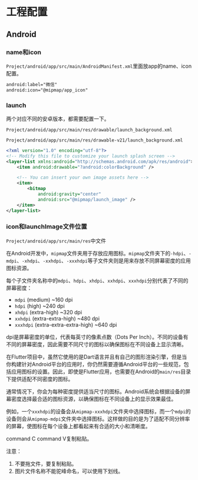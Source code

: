 # 工程配置

## Android

### name和icon

`Project/android/app/src/main/AndroidManifest.xml`里面放app的name、icon配置。

```xml
android:label="微信"
android:icon="@mipmap/app_icon"
```

### launch

两个对应不同的安卓版本，都需要配置一下。

`Project/android/app/src/main/res/drawable/launch_background.xml`

`Project/android/app/src/main/res/drawable-v21/launch_background.xml`

```xml
<?xml version="1.0" encoding="utf-8"?>
<!-- Modify this file to customize your launch splash screen -->
<layer-list xmlns:android="http://schemas.android.com/apk/res/android">
    <item android:drawable="?android:colorBackground" />

    <!-- You can insert your own image assets here -->
    <item>
        <bitmap
            android:gravity="center"
            android:src="@mipmap/launch_image" />
    </item>
</layer-list>
```

### icon和launchImage文件位置

`Project/android/app/src/main/res`中文件

在Android开发中，`mipmap`文件夹用于存放应用图标。`mipmap`文件夹下的`-hdpi`、`-mdpi`、`-xhdpi`、`-xxhdpi`、`-xxxhdpi`等子文件夹则是用来存放不同屏幕密度的应用图标资源。

每个子文件夹名称中的`mdpi`、`hdpi`、`xhdpi`、`xxhdpi`、`xxxhdpi`分别代表了不同的屏幕密度：

- `mdpi` (medium) ~160 dpi
- `hdpi` (high) ~240 dpi
- `xhdpi` (extra-high) ~320 dpi
- `xxhdpi` (extra-extra-high) ~480 dpi
- `xxxhdpi` (extra-extra-extra-high) ~640 dpi

dpi是屏幕密度的单位，代表每英寸的像素点数（Dots Per Inch）。不同的设备有不同的屏幕密度，因此需要不同尺寸的图标以确保图标在不同设备上显示清晰。

在Flutter项目中，虽然它使用的是Dart语言并且有自己的图形渲染引擎，但是当你构建针对Android平台的应用时，你仍然需要遵循Android平台的一些规范，包括应用图标的设置。因此，即使是Flutter应用，也需要在Android的`main/res`目录下提供适配不同密度的图标。

通常情况下，你会为每种密度提供适当尺寸的图标。Android系统会根据设备的屏幕密度选择最合适的图标资源，以确保图标在不同设备上的显示效果最佳。

例如，一个`xxxhdpi`的设备会从`mipmap-xxxhdpi`文件夹中选择图标，而一个`mdpi`的设备则会从`mipmap-mdpi`文件夹中选择图标。这样做的目的是为了适配不同分辨率的屏幕，使图标在每个设备上都看起来有合适的大小和清晰度。

command C command V复制粘贴。

注意：

1. 不要拖文件，要复制粘贴。
2. 图片文件名称不能驼峰命名，可以使用下划线。
